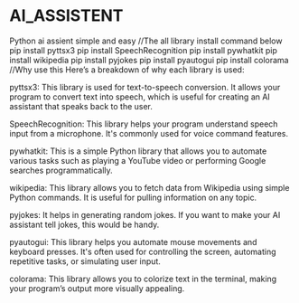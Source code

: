 # AI_ASSISTENT
Python ai assient simple and easy 
//The all library install command below
pip install pyttsx3
pip install SpeechRecognition
pip install pywhatkit
pip install wikipedia
pip install pyjokes
pip install pyautogui
pip install colorama
//Why use this 
Here’s a breakdown of why each library is used:

pyttsx3: This library is used for text-to-speech conversion. It allows your program to convert text into speech, which is useful for creating an AI assistant that speaks back to the user.

SpeechRecognition: This library helps your program understand speech input from a microphone. It's commonly used for voice command features.

pywhatkit: This is a simple Python library that allows you to automate various tasks such as playing a YouTube video or performing Google searches programmatically.

wikipedia: This library allows you to fetch data from Wikipedia using simple Python commands. It is useful for pulling information on any topic.

pyjokes: It helps in generating random jokes. If you want to make your AI assistant tell jokes, this would be handy.

pyautogui: This library helps you automate mouse movements and keyboard presses. It's often used for controlling the screen, automating repetitive tasks, or simulating user input.

colorama: This library allows you to colorize text in the terminal, making your program’s output more visually appealing.
